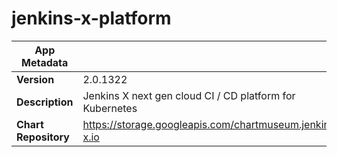 # jenkins-x-platform

|App Metadata||
|---|---|
| **Version** | 2.0.1322 |
| **Description** | Jenkins X next gen cloud CI / CD platform for Kubernetes |
| **Chart Repository** | https://storage.googleapis.com/chartmuseum.jenkins-x.io |
